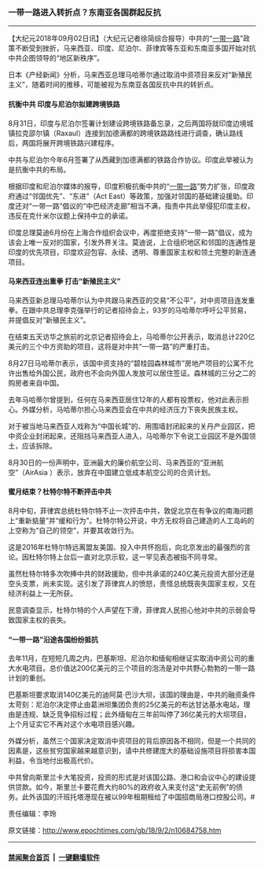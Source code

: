 ### 一带一路进入转折点？东南亚各国群起反抗
------------------------

<p>【大纪元2018年09月02日讯】（大纪元记者徐简综合报导）中共的“<a href="http://www.epochtimes.com/gb/tag/%E4%B8%80%E5%B8%A6%E4%B8%80%E8%B7%AF.html">一带一路</a>”政策不断受到挫折，马来西亚、印度、尼泊尔、菲律宾等东亚和东南亚多国开始对抗中共企图领导的“地区新秩序”。</p>
<p>日本《产经新闻》分析，马来西亚总理马哈蒂尔通过取消中资项目来反对“新殖民主义”，随着时间的推移，可能被视为东南亚各国反抗中共的转折点。</p>
<h4>抗衡中共 印度与尼泊尔拟建跨境铁路</h4>
<p>8月31日，印度与尼泊尔签署计划建设跨境铁路备忘录，之后两国将就印度边境城镇拉克邵尔镇（Raxaul）连接到加德满都的跨境铁路路线进行调查，确认路线后，两国将展开跨境铁路兴建程序。</p>
<p>中共与尼泊尔今年6月签署了从西藏到加德满都的铁路合作协议。印度此举被认为是抗衡中共的布局。</p>
<p>根据印度和尼泊尔媒体的报导，印度积极抗衡中共的“<a href="http://www.epochtimes.com/gb/tag/%E4%B8%80%E5%B8%A6%E4%B8%80%E8%B7%AF.html">一带一路</a>”势力扩张，印度政府通过“邻国优先”、“东进”（Act East）等政策，加强对邻国的基础建设援助。印度还对“一带一路”倡议的“中巴经济走廊”相当不满，指责中共此举侵犯印度主权，违反在克什米尔议题上保持中立的承诺。</p>
<p>印度总理莫迪6月份在上海合作组织会议中，再度拒绝支持“一带一路”倡议，成为该会上唯一反对的国家，引发外界关注。莫迪说，上合组织地区和邻国的连通性是印度的优先项目，印度欢迎包容、永续、透明、尊重国家主权和领土完整的新连通项目。</p>
<h4>马来西亚连出重拳 打击“新殖民主义”</h4>
<p>马来西亚新总理马哈蒂尔认为中共跟马来西亚的交易“不公平”，对中资项目连发重拳。在跟中共总理李克强举行的记者招待会上，93岁的马哈蒂尔呼吁公平贸易，并提倡反对“新殖民主义”。</p>
<p>在结束五天访华之旅前的北京记者招待会上，马哈蒂尔公开表示，取消总计220亿美元的三个中方资助的项目，这将是对中共“一带一路”的严重打击。</p>
<p>8月27日马哈蒂尔表示，该国中资支持的“碧桂园森林城市”房地产项目的公寓不允许出售给外国公民，政府也不会向外国人发放可以居住签证。森林城的三分之二的购房者来自中国。</p>
<p>去年马哈蒂尔曾提到，任何在马来西亚居住12年的人都有投票权，他对此表示担心。外媒分析，马哈蒂尔担心马来西亚会在中共的经济压力下丧失民族主权。</p>
<p>对于被当地马来西亚人戏称为“中国长城”的、用围墙封闭起来的关丹产业园区，把中资企业封闭起来，还阻挡马来西亚人进入，马哈蒂尔下令说工业园区不是外国领土，应该拆除。</p>
<p>8月30日的一份声明中，亚洲最大的廉价航空公司、马来西亚的“亚洲航空”（AirAsia ）表示，放弃在中国建立低成本航空公司的合资计划。</p>
<h4>蜜月结束？杜特尔特不断抨击中共</h4>
<p>8月中旬，菲律宾总统杜特尔特不止一次抨击中共，敦促北京在有争议的南海问题上“重新掂量”并“缓和行为”。杜特尔特公开说，中方无权将自己建造的人工岛屿的上空称为“自己的领空”，并要其收敛行为。</p>
<p>这是2016年杜特尔特远离盟友美国、投入中共怀抱后，向北京发出的最强烈的言论。因杜特尔特上台后一直对北京示软，这一罕见表态被指不同寻常。</p>
<p>虽然杜特尔特多次吹捧中共的财政援助，但中共承诺的240亿美元投资大部分还是空头支票，尚未实现。这引发了菲律宾人的愤怒，责怪总统既丧失国家主权，又在经济利益上一无所获。</p>
<p>民意调查显示，杜特尔特的个人声望在下滑，菲律宾人民担心他对中共的示弱会导致国家主权的丧失。</p>
<h4>“一带一路”沿途各国纷纷抵抗</h4>
<p>去年11月，在短短几周之内，巴基斯坦、尼泊尔和缅甸相继证实取消中资公司的重大水电项目。总价值达200亿美元的三个项目的泡汤是对中共野心勃勃的一带一路计划的重创。</p>
<p>巴基斯坦要求取消140亿美元的迪阿莫‧巴沙大坝，该国的理由是，中共的融资条件太苛刻：尼泊尔决定停止由葛洲坝集团负责的25亿美元的布达甘达基水电站，理由是违规、缺乏竞争招标过程；此外缅甸在三年前叫停了36亿美元的大坝项目，上个月证实它不再对这个水电项目感兴趣。</p>
<p>外媒分析，虽然三个国家决定取消中资项目的背后原因各不相同，但是一个共同的因素是，这些贫穷国家越来越意识到，请中共修建庞大的基础设施项目将损害本国利益，令当地付出极高代价。</p>
<p>中共曾向斯里兰卡大笔投资，投资的形式是对该国公路、港口和会议中心的建设提供贷款。如今，斯里兰卡要花费大约80%的政府收入来支付这“史无前例”的债务。此外该国的汗班托塔港现在被以99年租期租给了中国招商局港口控股公司。#</p>
<p>责任编辑：李玲</p>

原文链接：http://www.epochtimes.com/gb/18/9/2/n10684758.htm


------------------------
#### [禁闻聚合首页](https://github.com/gfw-breaker/banned-news/blob/master/README.md) &nbsp;|&nbsp;  [一键翻墙软件](https://github.com/gfw-breaker/nogfw/blob/master/README.md)